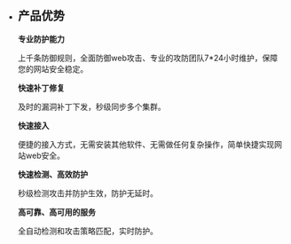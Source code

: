 - ## 产品优势

  **专业防护能力**

  上千条防御规则，全面防御web攻击、专业的攻防团队7*24小时维护，保障您的网站安全稳定。

  **快速补丁修复**

  及时的漏洞补丁下发，秒级同步多个集群。

  **快速接入**

  便捷的接入方式，无需安装其他软件、无需做任何复杂操作，简单快捷实现网站web安全。

  **快速检测、高效防护**

  秒级检测攻击并防护生效，防护无延时。

  **高可靠、高可用的服务**

  全自动检测和攻击策略匹配，实时防护。

   

